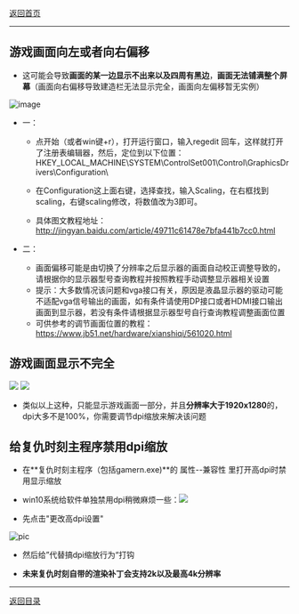 [返回首页](/index.md)

***


## 游戏画面向左或者向右偏移

- 这可能会导致**画面的某一边显示不出来以及四周有黑边**，**画面无法铺满整个屏幕**（画面向右偏移导致建造栏无法显示完全，画面向左偏移暂无实例）

![image](https://user-images.githubusercontent.com/49360196/112751867-c7b82300-9002-11eb-947b-3de51c1b0d60.png)


- 一：

  - 点开始（或者win键+r），打开运行窗口，输入regedit 回车，这样就打开了注册表编辑器，然后，定位到以下位置： HKEY_LOCAL_MACHINE\\SYSTEM\\ControlSet001\\Control\\GraphicsDrivers\\Configuration\\

  - 在Configuration这上面右键，选择查找，输入Scaling，在右框找到scaling，右键scaling修改，将数值改为3即可。

  - 具体图文教程地址：http://jingyan.baidu.com/article/49711c61478e7bfa441b7cc0.html

- 二：

  - 画面偏移可能是由切换了分辨率之后显示器的画面自动校正调整导致的，请根据你的显示器型号查询教程并按照教程手动调整显示器相关设置
  - 提示：大多数情况该问题和vga接口有关，原因是液晶显示器的驱动可能不适配vga信号输出的画面，如有条件请使用DP接口或者HDMI接口输出画面到显示器，若没有条件请根据显示器型号自行查询教程调整画面位置
  - 可供参考的调节画面位置的教程：https://www.jb51.net/hardware/xianshiqi/561020.html


## 游戏画面显示不完全
![](./gso1.png) 
![](./gso2.png)
- 类似以上这种，只能显示游戏画面一部分，并且**分辨率大于1920x1280**的，dpi大多不是100%，你需要调节dpi缩放来解决该问题

## 给复仇时刻主程序禁用dpi缩放

  - 在**复仇时刻主程序（包括gamern.exe)**的 属性--兼容性 里打开高dpi时禁用显示缩放

  - win10系统给软件单独禁用dpi稍微麻烦一些：![](./gso3.png) 
  - 先点击"更改高dpi设置" 


  ![pic](./gso4.png) 
  
  
  -  然后给”代替搞dpi缩放行为“打钩



- **未来复仇时刻自带的渲染补丁会支持2k以及最高4k分辨率**





***
[返回目录](/QuestionNAnswer/index.md)
